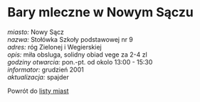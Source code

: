 # Bary mleczne w Nowym Sączu



*miasto:*  Nowy Sącz    <br/>
*nazwa:*  Stołówka Szkoły podstawowej nr 9   <br/>
*adres:*  róg Zielonej i Wegierskiej   <br/>
*opis:*  miła obsluga, solidny obiad vege za 2-4 zl   <br/>
*godziny otwarcia:*  pon.-pt. od okolo 13:00 - 15:30   <br/>
*informator:*  grudzień 2001   <br/>
*aktualizacja:*    spajder   <br/>

Powrót do [listy miast](/bary_mleczne)


